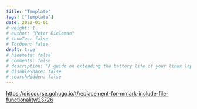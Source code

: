 ```yaml
---
title: "Template"
tags: ["template"]
date: 2022-01-01
# weight: 1
# author: "Peter Dieleman"
# showToc: false
# TocOpen: false
draft: true
# hidemeta: false
# comments: false
# description: "A guide on extending the battery life of your linux laptop"
# disableShare: false
# searchHidden: false
---
```


<https://discourse.gohugo.io/t/replacement-for-mmark-include-file-functionality/23726>